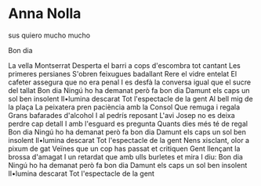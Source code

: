 # Anna Nolla

sus quiero mucho mucho

Bon dia

La vella Montserrat
Desperta el barri a cops d'escombra tot cantant
Les primeres persianes
S'obren feixugues badallant
Rere el vidre entelat
El cafeter assegura que no era penal
I es desfà la conversa igual que el sucre del tallat
Bon dia
Ningú ho ha demanat però fa bon dia
Damunt els caps un sol ben insolent
Il•lumina descarat
Tot l'espectacle de la gent
Al bell mig de la plaça
La peixatera pren paciència amb la Consol
Que remuga i regala
Grans bafarades d'alcohol
I al pedrís reposant
L'avi Josep no es deixa perdre cap detall
I amb l'esguard es pregunta
Quants dies més té de regal
Bon dia
Ningú ho ha demanat però fa bon dia
Damunt els caps un sol ben insolent
Il•lumina descarat
Tot l'espectacle de la gent
Nens xisclant, olor a pixum de gat
Veïnes que un cop has passat et critiquen
Gent llençant la brossa d'amagat
I un retardat que amb ulls burletes et mira
I diu:
Bon dia
Ningú ho ha demanat però fa bon dia
Damunt els caps un sol ben insolent
Il•lumina descarat
Tot l'espectacle de la gent
